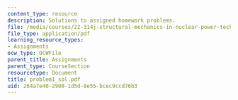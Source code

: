 ```yaml
---
content_type: resource
description: Solutions to assigned homework problems.
file: /media/courses/22-314j-structural-mechanics-in-nuclear-power-technology-fall-2006/264a7e4029081d5d8e55bcec9ccd76b3_problem1_sol.pdf
file_type: application/pdf
learning_resource_types:
- Assignments
ocw_type: OCWFile
parent_title: Assignments
parent_type: CourseSection
resourcetype: Document
title: problem1_sol.pdf
uid: 264a7e40-2908-1d5d-8e55-bcec9ccd76b3
---
```

